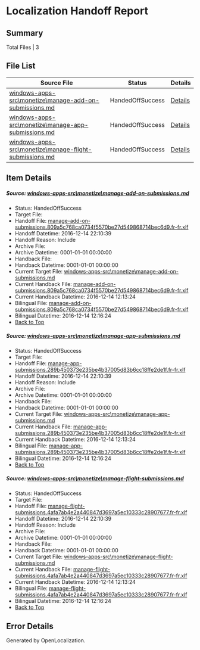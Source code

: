 # <a name='report-top'></a> Localization Handoff Report

## Summary
 Total Files | 3

## File List
 Source File | Status | Details 
 ----------- | ------ | ------- 
 [windows-apps-src\monetize\manage-add-on-submissions.md](https://cpubwin.visualstudio.com/windows-uwp/_git/windows-uwp/commit/8a43480d0a43f3a9f5cc32f5cefedb2874c5ec11?path=windows-apps-src%2Fmonetize%2Fmanage-add-on-submissions.md&_a=contents) | HandedOffSuccess | [Details](#c59f1d856044493dcff87b96ed1626bc0d8a0b9a5457)
 [windows-apps-src\monetize\manage-app-submissions.md](https://cpubwin.visualstudio.com/windows-uwp/_git/windows-uwp/commit/8a43480d0a43f3a9f5cc32f5cefedb2874c5ec11?path=windows-apps-src%2Fmonetize%2Fmanage-app-submissions.md&_a=contents) | HandedOffSuccess | [Details](#3d5d6ed974e1640bc3a44b7187adb2bf87252de25459)
 [windows-apps-src\monetize\manage-flight-submissions.md](https://cpubwin.visualstudio.com/windows-uwp/_git/windows-uwp/commit/8a43480d0a43f3a9f5cc32f5cefedb2874c5ec11?path=windows-apps-src%2Fmonetize%2Fmanage-flight-submissions.md&_a=contents) | HandedOffSuccess | [Details](#68030bcb51cb073f913102848b075bd2758dfacf5460)

## Item Details
##### <a name='c59f1d856044493dcff87b96ed1626bc0d8a0b9a5457'></a> Source: [windows-apps-src\monetize\manage-add-on-submissions.md](https://cpubwin.visualstudio.com/windows-uwp/_git/windows-uwp/commit/8a43480d0a43f3a9f5cc32f5cefedb2874c5ec11?path=windows-apps-src%2Fmonetize%2Fmanage-add-on-submissions.md&_a=contents)
* Status: HandedOffSuccess
* Target File: 
* Handoff File: [manage-add-on-submissions.809a5c768ca0734f5570be27d549868714bec6d9.fr-fr.xlf](https://cpubwin.visualstudio.com/windows-uwp/_git/WDCLib.handoff/commit/48eeb3d317ed06761a638b71e4de0de0f2a5d8a2?path=ol-handoff%2Fcpubwin%2Fwindows-uwp.fr-fr%2Fmaster%2Fmanage-add-on-submissions.809a5c768ca0734f5570be27d549868714bec6d9.fr-fr.xlf&_a=contents)
* Handoff Datetime: 2016-12-14 22:10:39
* Handoff Reason: Include
* Archive File: 
* Archive Datetime: 0001-01-01 00:00:00
* Handback File: 
* Handback Datetime: 0001-01-01 00:00:00
* Current Target File: [windows-apps-src\monetize\manage-add-on-submissions.md](https://cpubwin.visualstudio.com/windows-uwp/_git/windows-uwp.fr-fr/commit/bec472988e75c13100b5248a2113229d0a6715fc?path=windows-apps-src%2Fmonetize%2Fmanage-add-on-submissions.md&_a=contents)
* Current Handback File: [manage-add-on-submissions.809a5c768ca0734f5570be27d549868714bec6d9.fr-fr.xlf](https://cpubwin.visualstudio.com/windows-uwp/_git/WDCLib.handback/commit/cc53aa16a26ef1b4b3ed6f62b7bd5924ffdf687c?path=ol-handback%2Fcpubwin%2Fwindows-uwp.fr-fr%2Fmaster%2Fmanage-add-on-submissions.809a5c768ca0734f5570be27d549868714bec6d9.fr-fr.xlf&_a=contents)
* Current Handback Datetime: 2016-12-14 12:13:24
* Bilingual File: [manage-add-on-submissions.809a5c768ca0734f5570be27d549868714bec6d9.fr-fr.xlf](https://cpubwin.visualstudio.com/windows-uwp/_git/WDCLib.handback/commit/cc53aa16a26ef1b4b3ed6f62b7bd5924ffdf687c?path=ol-handback%2Fcpubwin%2Fwindows-uwp.fr-fr%2Fmaster%2Fmanage-add-on-submissions.809a5c768ca0734f5570be27d549868714bec6d9.fr-fr.xlf&_a=contents)
* Bilingual Datetime: 2016-12-14 12:16:24
* [Back to Top](#report-top)

##### <a name='3d5d6ed974e1640bc3a44b7187adb2bf87252de25459'></a> Source: [windows-apps-src\monetize\manage-app-submissions.md](https://cpubwin.visualstudio.com/windows-uwp/_git/windows-uwp/commit/8a43480d0a43f3a9f5cc32f5cefedb2874c5ec11?path=windows-apps-src%2Fmonetize%2Fmanage-app-submissions.md&_a=contents)
* Status: HandedOffSuccess
* Target File: 
* Handoff File: [manage-app-submissions.289b450373e235be4b37005d83b6cc18ffe2de1f.fr-fr.xlf](https://cpubwin.visualstudio.com/windows-uwp/_git/WDCLib.handoff/commit/48eeb3d317ed06761a638b71e4de0de0f2a5d8a2?path=ol-handoff%2Fcpubwin%2Fwindows-uwp.fr-fr%2Fmaster%2Fmanage-app-submissions.289b450373e235be4b37005d83b6cc18ffe2de1f.fr-fr.xlf&_a=contents)
* Handoff Datetime: 2016-12-14 22:10:39
* Handoff Reason: Include
* Archive File: 
* Archive Datetime: 0001-01-01 00:00:00
* Handback File: 
* Handback Datetime: 0001-01-01 00:00:00
* Current Target File: [windows-apps-src\monetize\manage-app-submissions.md](https://cpubwin.visualstudio.com/windows-uwp/_git/windows-uwp.fr-fr/commit/bec472988e75c13100b5248a2113229d0a6715fc?path=windows-apps-src%2Fmonetize%2Fmanage-app-submissions.md&_a=contents)
* Current Handback File: [manage-app-submissions.289b450373e235be4b37005d83b6cc18ffe2de1f.fr-fr.xlf](https://cpubwin.visualstudio.com/windows-uwp/_git/WDCLib.handback/commit/cc53aa16a26ef1b4b3ed6f62b7bd5924ffdf687c?path=ol-handback%2Fcpubwin%2Fwindows-uwp.fr-fr%2Fmaster%2Fmanage-app-submissions.289b450373e235be4b37005d83b6cc18ffe2de1f.fr-fr.xlf&_a=contents)
* Current Handback Datetime: 2016-12-14 12:13:24
* Bilingual File: [manage-app-submissions.289b450373e235be4b37005d83b6cc18ffe2de1f.fr-fr.xlf](https://cpubwin.visualstudio.com/windows-uwp/_git/WDCLib.handback/commit/cc53aa16a26ef1b4b3ed6f62b7bd5924ffdf687c?path=ol-handback%2Fcpubwin%2Fwindows-uwp.fr-fr%2Fmaster%2Fmanage-app-submissions.289b450373e235be4b37005d83b6cc18ffe2de1f.fr-fr.xlf&_a=contents)
* Bilingual Datetime: 2016-12-14 12:16:24
* [Back to Top](#report-top)

##### <a name='68030bcb51cb073f913102848b075bd2758dfacf5460'></a> Source: [windows-apps-src\monetize\manage-flight-submissions.md](https://cpubwin.visualstudio.com/windows-uwp/_git/windows-uwp/commit/8a43480d0a43f3a9f5cc32f5cefedb2874c5ec11?path=windows-apps-src%2Fmonetize%2Fmanage-flight-submissions.md&_a=contents)
* Status: HandedOffSuccess
* Target File: 
* Handoff File: [manage-flight-submissions.4afa7ab4e2a440847d3697a5ec10333c28907677.fr-fr.xlf](https://cpubwin.visualstudio.com/windows-uwp/_git/WDCLib.handoff/commit/48eeb3d317ed06761a638b71e4de0de0f2a5d8a2?path=ol-handoff%2Fcpubwin%2Fwindows-uwp.fr-fr%2Fmaster%2Fmanage-flight-submissions.4afa7ab4e2a440847d3697a5ec10333c28907677.fr-fr.xlf&_a=contents)
* Handoff Datetime: 2016-12-14 22:10:39
* Handoff Reason: Include
* Archive File: 
* Archive Datetime: 0001-01-01 00:00:00
* Handback File: 
* Handback Datetime: 0001-01-01 00:00:00
* Current Target File: [windows-apps-src\monetize\manage-flight-submissions.md](https://cpubwin.visualstudio.com/windows-uwp/_git/windows-uwp.fr-fr/commit/bec472988e75c13100b5248a2113229d0a6715fc?path=windows-apps-src%2Fmonetize%2Fmanage-flight-submissions.md&_a=contents)
* Current Handback File: [manage-flight-submissions.4afa7ab4e2a440847d3697a5ec10333c28907677.fr-fr.xlf](https://cpubwin.visualstudio.com/windows-uwp/_git/WDCLib.handback/commit/cc53aa16a26ef1b4b3ed6f62b7bd5924ffdf687c?path=ol-handback%2Fcpubwin%2Fwindows-uwp.fr-fr%2Fmaster%2Fmanage-flight-submissions.4afa7ab4e2a440847d3697a5ec10333c28907677.fr-fr.xlf&_a=contents)
* Current Handback Datetime: 2016-12-14 12:13:24
* Bilingual File: [manage-flight-submissions.4afa7ab4e2a440847d3697a5ec10333c28907677.fr-fr.xlf](https://cpubwin.visualstudio.com/windows-uwp/_git/WDCLib.handback/commit/cc53aa16a26ef1b4b3ed6f62b7bd5924ffdf687c?path=ol-handback%2Fcpubwin%2Fwindows-uwp.fr-fr%2Fmaster%2Fmanage-flight-submissions.4afa7ab4e2a440847d3697a5ec10333c28907677.fr-fr.xlf&_a=contents)
* Bilingual Datetime: 2016-12-14 12:16:24
* [Back to Top](#report-top)


## Error Details

Generated by OpenLocalization.
